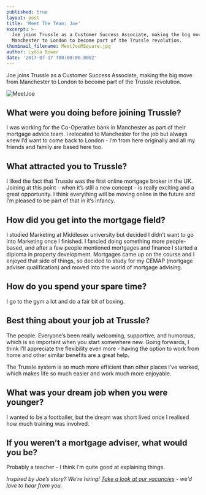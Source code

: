 ```yaml
---
published: true
layout: post
title: 'Meet The Team: Joe'
excerpt: >-
  Joe joins Trussle as a Customer Success Associate, making the big move from
  Manchester to London to become part of the Trussle revolution.  
thumbnail_filename: MeetJoeMSquare.jpg
author: Lydia Bower
date: '2017-07-17 T00:00:00.000Z'
---
```

Joe joins Trussle as a Customer Success Associate, making the big move from Manchester to London to become part of the Trussle revolution. 

![MeetJoe]({{site.baseurl}}/images/post_images/MeetJoeM.jpg)

## What were you doing before joining Trussle?
I was working for the Co-Operative bank in Manchester as part of their mortgage advice team. I relocated to Manchester for the job but always knew I’d want to come back to London - I’m from here originally and all my friends and family are based here too. 

## What attracted you to Trussle?
I liked the fact that Trussle was the first online mortgage broker in the UK. Joining at this point - when it’s still a new concept - is really exciting and a great opportunity. I think everything will be moving online in the future and I’m pleased to be part of that in it’s infancy. 

## How did you get into the mortgage field?
I studied Marketing at Middlesex university but decided I didn’t want to go into Marketing once I finished. I fancied doing something more people-based, and after a few people mentioned mortgages and finance I started a diploma in property development. Mortgages came up on the course and I enjoyed that side of things, so decided to study for my CEMAP (mortgage adviser qualification) and moved into the world of mortgage advising.  

## How do you spend your spare time?
I go to the gym a lot and do a fair bit of boxing. 

## Best thing about your job at Trussle?
The people. Everyone’s been really welcoming, supportive, and humorous, which is so important when you start somewhere new. Going forwards, I think I’ll appreciate the flexibility even more - having the option to work from home and other similar benefits are a great help. 

The Trussle system is so much more efficient than other places I’ve worked, which makes life so much easier and work much more enjoyable. 

## What was your dream job when you were younger?
I wanted to be a footballer, but the dream was short lived once I realised how much training was involved. 

## If you weren’t a mortgage adviser, what would you be?
Probably a teacher - I think I’m quite good at explaining things.

_Inspired by Joe’s story? We’re hiring! [Take a look at our vacancies](https://jobs.lever.co/trussle "Trussle vacancies") - we’d love to hear from you._
